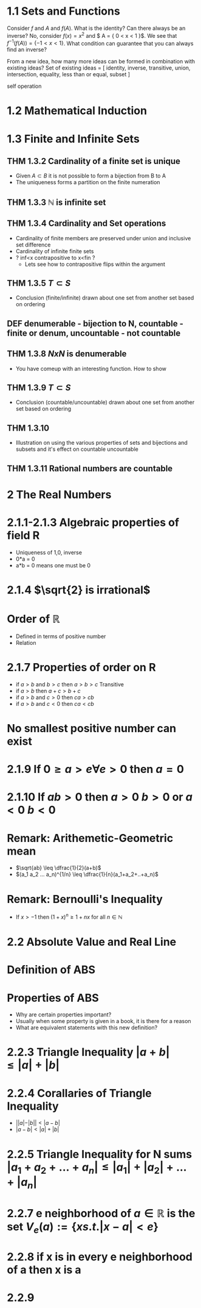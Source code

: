 # 1.1 Sets and Functions

Consider $f$ and $A$ and $f(A)$. What is the identity? Can there always be an inverse? 
No, consider $f(x)=x^2$ and $ A = \{ 0 < x < 1 \}$. We see that $f^{-1}(f(A)) = \{ -1 < x < 1 \}$. 
What condition can guarantee that you can always find an inverse?

From a new idea, how many more ideas can be formed in combination with existing ideas?
Set of existing ideas = [ identity, inverse, transitive, union, intersection, equality, less than or equal, subset ]

self operation

# 1.2 Mathematical Induction

# 1.3 Finite and Infinite Sets

## THM 1.3.2 Cardinality of a finite set is unique
* Given $A \subset B$ it is not possible to form a bijection from B to A
* The uniqueness forms a partition on the finite numeration

## THM 1.3.3 $\mathbb{N}$ is infinite set
## THM 1.3.4 Cardinality and Set operations
* Cardinality of finite members are preserved under union and inclusive set difference
* Cardinality of infinite finite sets 
* ? inf<x contrapositive to x<fin ?
  * Lets see how to contrapositive flips within the argument

## THM 1.3.5 $T \subset S$
* Conclusion (finite/infinite) drawn about one set from another set based on ordering

## DEF denumerable - bijection to N, countable - finite or denum, uncountable - not countable

## THM 1.3.8 $NxN$ is denumerable
* You have comeup with an interesting function. How to show 

## THM 1.3.9 $T \subset S$
* Conclusion (countable/uncountable) drawn about one set from another set based on ordering

## THM 1.3.10
* Illustration on using the various properties of sets and bijections and subsets and it's effect on countable uncountable

## THM 1.3.11 Rational numbers are countable

# 2 The Real Numbers
# 2.1.1-2.1.3 Algebraic properties of field R
* Uniqueness of 1,0, inverse
* 0*a = 0
* a*b = 0 means one must be 0
# 2.1.4 $\sqrt{2} is irrational$
# Order of $\mathbb{R}$
* Defined in terms of positive number
* Relation
# 2.1.7 Properties of order on R
* if $a>b$ and $b>c$ then $a>b>c$ Transitive
* if $a>b$ then $a+c>b+c$
* if $a>b$ and $c>0$ then $ca>cb$
* if $a>b$ and $c<0$ then $ca<cb$
# No smallest positive  number can exist
# 2.1.9 If $0 \geq a \gt e \forall e \gt 0$ then $a=0$
# 2.1.10 If $ab>0$ then $a>0$ $b>0$ or $a<0$ $b<0$

# Remark: Arithemetic-Geometric mean
* $\sqrt{ab} \leq \dfrac{1}{2}(a+b)$
* $(a_1 a_2 ... a_n)^{1/n} \leq \dfrac{1}{n}(a_1+a_2+..+a_n)$

# Remark: Bernoulli's Inequality
* If $x > -1$ then $(1+x)^n \geq 1+nx$ for all $n \in \mathbb{N}$

# 2.2 Absolute Value and Real Line
# Definition of ABS
# Properties of ABS
* Why are certain properties important?
* Usually when some property is given in a book, it is there for a reason
* What are equivalent statements with this new definition?
# 2.2.3 Triangle Inequality $|a+b| \leq |a|+|b|$
# 2.2.4 Corallaries of Triangle Inequality
* $| |a|-|b| |<|a-b|$
* $|a-b|<|a|+|b|$
# 2.2.5 Triangle Inequality for N sums $|a_1 + a_2 + ... + a_n| \leq |a_1|+|a_2|+ ... +|a_n|$
# 2.2.7 e neighborhood of $a \in \mathbb{R}$ is the set $V_e(a) := \{ x s.t. |x-a|<e \}$
# 2.2.8 if x is in every e neighborhood of a then x is a
# 2.2.9

